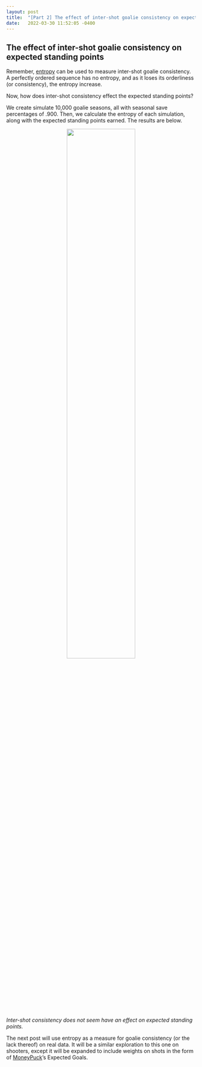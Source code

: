 ```yaml
---
layout: post
title:  "[Part 2] The effect of inter-shot goalie consistency on expected standing points "
date:   2022-03-30 11:52:05 -0400
---
```

<h2> The effect of inter-shot goalie consistency on expected standing points </h2>
<p>
Remember, <a href="https://spazznolo.github.io/2022/03/28/goalie-consistency-intro.html">entropy</a> can be used to measure inter-shot goalie consistency. A perfectly ordered sequence has no entropy, and as it loses its orderliness (or consistency), the entropy increase. 
</p>
<p>
Now, how does inter-shot consistency effect the expected standing points? 
</p>
<p>
We create simulate 10,000 goalie seasons, all with seasonal save percentages of .900. Then, we calculate the entropy of each simulation, along with the expected standing points earned. The results are below.
</p>
<p>
<div style="text-align: center"> <img src="https://spazznolo.github.io/figs/goalie-one-threee.png" width="60%" length="150"/></div>
</p>
<p>
<em>Inter-shot consistency does not seem have an effect on expected standing points.</em>
</p>
<p>
The next post will use entropy as a measure for goalie consistency (or the lack thereof) on real data. It will be a similar exploration to this one on shooters, except it will be expanded to include weights on shots in the form of <a href="https://moneypuck.com/">MoneyPuck</a>’s Expected Goals.
</p>